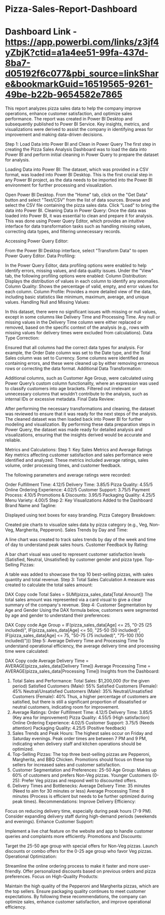 # Pizza-Sales-Report-Dashboard
# Dashboard Link - https://app.powerbi.com/links/z3jf4yZbjK?ctid=a1a4ee51-99fa-437d-8ba7-d05192f6c077&pbi_source=linkShare&bookmarkGuid=16519565-9261-49be-b22b-9654582e7865

This report analyzes pizza sales data to help the company improve operations, enhance customer satisfaction, and optimize sales performance. The report was created in Power BI Desktop and subsequently published to Power BI Service. Key insights, metrics, and visualizations were derived to assist the company in identifying areas for improvement and making data-driven decisions.



Step 1: Load Data into Power BI and Clean in Power Query
The first step in creating the Pizza Sales Analysis Dashboard was to load the data into Power BI and perform initial cleaning in Power Query to prepare the dataset for analysis.

Loading Data into Power BI:
The dataset, which was provided in a CSV format, was loaded into Power BI Desktop. This is the first crucial step in any Power BI project, as the data needs to be imported into the Power BI environment for further processing and visualization.

Open Power BI Desktop.
From the "Home" tab, click on the "Get Data" button and select "Text/CSV" from the list of data sources.
Browse and select the CSV file containing the pizza sales data.
Click "Load" to bring the data into Power BI.
Cleaning Data in Power Query:
Once the data was loaded into Power BI, it was essential to clean and prepare it for analysis. This was done using Power Query Editor, which provides an intuitive interface for data transformation tasks such as handling missing values, correcting data types, and filtering unnecessary records.

Accessing Power Query Editor:

From the Power BI Desktop interface, select "Transform Data" to open Power Query Editor.
Data Profiling:

In the Power Query Editor, data profiling options were enabled to help identify errors, missing values, and data quality issues.
Under the "View" tab, the following profiling options were enabled:
Column Distribution: Displays the distribution of values in each column to identify any anomalies.
Column Quality: Shows the percentage of valid, empty, and error values for each column.
Column Profile: Provides a more detailed view of the data, including basic statistics like minimum, maximum, average, and unique values.
Handling Null and Missing Values:

In this dataset, there were no significant issues with missing or null values, except in some columns like Delivery Time and Processing Time.
Any null or missing values in the Delivery Time column were either replaced or removed, based on the specific context of the analysis (e.g., rows with missing values for delivery times were excluded from calculations).
Data Type Correction:

Ensured that all columns had the correct data types for analysis. For example, the Order Date column was set to the Date type, and the Total Sales column was set to Currency.
Some columns were identified as containing errors, and these were cleaned up by either removing erroneous rows or correcting the data format.
Additional Data Transformation:

Additional columns, such as Customer Age Group, were calculated using Power Query’s custom column functionality, where an expression was used to classify customers into age brackets.
Filtered out irrelevant or unnecessary columns that wouldn’t contribute to the analysis, such as internal IDs or excessive metadata.
Final Data Review:

After performing the necessary transformations and cleaning, the dataset was reviewed to ensure that it was ready for the next steps of the analysis.
The cleaned dataset was then loaded back into Power BI for further modeling and visualization.
By performing these data preparation steps in Power Query, the dataset was made ready for detailed analysis and visualizations, ensuring that the insights derived would be accurate and reliable.





Metrics and Calculations:
Step 1: Key Sales Metrics and Average Ratings
Key metrics affecting customer satisfaction and sales performance were identified and analyzed. These metrics included average ratings, sales volume, order processing times, and customer feedback.

The following parameters and average ratings were recorded:

Order Fulfillment Time: 4.12/5
Delivery Time: 3.85/5
Pizza Quality: 4.55/5
Online Ordering Experience: 4.02/5
Customer Support: 3.75/5
Payment Process: 4.10/5
Promotions & Discounts: 3.95/5
Packaging Quality: 4.25/5
Menu Variety: 4.00/5
Step 2: Key Visualizations Added to the Dashboard
Brand Name and Tagline:

Displayed using text boxes for easy branding.
Pizza Category Breakdown:

Created pie charts to visualize sales data by pizza category (e.g., Veg, Non-Veg, Margherita, Pepperoni).
Sales Trends by Day and Time:

A line chart was created to track sales trends by day of the week and time of day to understand peak sales hours.
Customer Feedback by Rating:

A bar chart visual was used to represent customer satisfaction levels (Satisfied, Neutral, Unsatisfied) by customer gender and pizza type.
Top-Selling Pizzas:

A table was added to showcase the top 10 best-selling pizzas, with sales quantity and total revenue.
Step 3: Total Sales Calculation
A measure was created to calculate the total sales amount:

DAX
Copy code
Total Sales = SUM(pizza_sales_data[Total Amount])
The total sales amount was represented via a card visual to give a clear summary of the company's revenue.
Step 4: Customer Segmentation by Age and Gender
Using the DAX formula below, customers were segmented by age and gender to understand their preferences:

DAX
Copy code
Age Group = 
IF(pizza_sales_data[Age] <= 25, "0-25 (25 included)", 
IF(pizza_sales_data[Age] <= 50, "25-50 (50 included)", 
IF(pizza_sales_data[Age] <= 75, "50-75 (75 included)", "75-100 (100 included)")))
Step 5: Average Delivery Time and Processing Time
To understand operational efficiency, the average delivery time and processing time were calculated:

DAX
Copy code
Average Delivery Time = AVERAGE(pizza_sales_data[Delivery Time])
Average Processing Time = AVERAGE(pizza_sales_data[Processing Time])
Insights from the Dashboard:
1. Total Sales and Performance:
Total Sales: $1,200,000 (for the given period)
Satisfied Customers (Male): 55%
Satisfied Customers (Female): 45%
Neutral/Unsatisfied Customers (Male): 35%
Neutral/Unsatisfied Customers (Female): 40%
Thus, a higher percentage of customers are satisfied, but there is still a significant proportion of dissatisfied or neutral customers, indicating room for improvement.
2. Average Ratings:
Order Fulfillment Time: 4.12/5
Delivery Time: 3.85/5 (Key area for improvement)
Pizza Quality: 4.55/5 (High satisfaction)
Online Ordering Experience: 4.02/5
Customer Support: 3.75/5 (Needs attention)
Packaging Quality: 4.25/5 (Positive feedback)
3. Sales Trends and Peak Hours:
The highest sales occur on Friday and Saturday evenings.
Peak order times are between 7 PM and 9 PM, indicating when delivery staff and kitchen operations should be optimized.
4. Top-Selling Pizzas:
The top three best-selling pizzas are Pepperoni, Margherita, and BBQ Chicken.
Promotions should focus on these top sellers for increased sales and customer satisfaction.
5. Customer Segmentation and Preferences:
25-50 Age Group: Makes up 60% of customers and prefers Non-Veg pizzas.
Younger Customers (0-25): Prefer Veg pizzas and respond well to discounted offers.
6. Delivery Times and Bottlenecks:
Average Delivery Time: 35 minutes (Need to aim for 30 minutes or less)
Average Processing Time: 8 minutes (Process is efficient but needs to be further optimized during peak times).
Recommendations:
Improve Delivery Efficiency:

Focus on reducing delivery time, especially during peak hours (7-9 PM).
Consider expanding delivery staff during high-demand periods (weekends and evenings).
Enhance Customer Support:

Implement a live chat feature on the website and app to handle customer queries and complaints more efficiently.
Promotions and Discounts:

Target the 25-50 age group with special offers for Non-Veg pizzas.
Launch discounts or combo offers for the 0-25 age group who favor Veg pizzas.
Operational Optimization:

Streamline the online ordering process to make it faster and more user-friendly.
Offer personalized discounts based on previous orders and pizza preferences.
Focus on High-Quality Products:

Maintain the high quality of the Pepperoni and Margherita pizzas, which are the top sellers.
Ensure packaging quality continues to meet customer expectations.
By following these recommendations, the company can optimize sales, enhance customer satisfaction, and improve operational efficiency.


